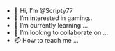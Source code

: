- 👋 Hi, I’m @Scripty77
- 👀 I’m interested in gaming..
- 🌱 I’m currently learning ...
- 💞️ I’m looking to collaborate on ...
- 📫 How to reach me ...

<!---
Scripty77/Scripty77 is a ✨ special ✨ repository because its `README.md` (this file) appears on your GitHub profile.
You can click the Preview link to take a look at your changes.
--->
